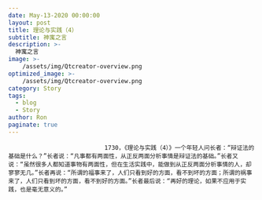 ```yaml
---
date: May-13-2020 00:00:00
layout: post
title: 理论与实践（4）
subtitle: 神寓之言
description: >-
  神寓之言
image: >-
    /assets/img/Qtcreator-overview.png
optimized_image: >-
    /assets/img/Qtcreator-overview.png
category: Story
tags:
  - blog
  - Story
author: Ron
paginate: true
---
```


							　　1730，《理论与实践（4）》一个年轻人问长者：“辩证法的基础是什么？”长者说：“凡事都有两面性，从正反两面分析事情是辩证法的基础。”长者又说：“虽然很多人都知道事物有两面性，但在生活实践中，能做到从正反两面分析事情的人，却寥寥无几。”长者再说：“所谓的福事来了，人们只看到好的方面，看不到坏的方面；所谓的祸事来了，人们只看到坏的方面，看不到好的方面。”长者最后说：“再好的理论，如果不应用于实践，也是毫无意义的。”
							
							
						